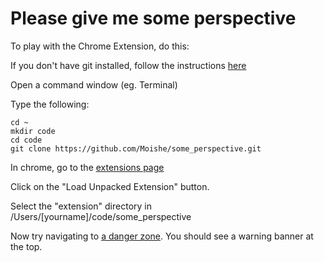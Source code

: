 Please give me some perspective
===

To play with the Chrome Extension, do this:

If you don't have git installed, follow the instructions [here](https://help.github.com/articles/set-up-git/)

Open a command window (eg. Terminal)

Type the following:

    cd ~
    mkdir code
    cd code
    git clone https://github.com/Moishe/some_perspective.git

In chrome, go to the [extensions page](chrome://extensions)

Click on the "Load Unpacked Extension" button.

Select the "extension" directory in /Users/[yourname]/code/some_perspective

Now try navigating to [a danger zone](http://paulgraham.com/ineq.html). You should see a warning banner at the top.

